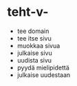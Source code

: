 # teht-v-
- tee domain
- tee itse sivu
- muokkaa sivua
- julkaise sivu
- uudista sivu
- pyydä mielipidettä
- julkaise uudestaan
